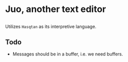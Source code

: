 # Juo, another text editor

##

Utilizes `Hasqtan` as its interpretive language.


## Todo

- Messages should be in a buffer, i.e. we need buffers.